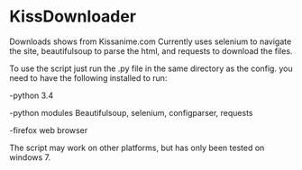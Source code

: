 # KissDownloader
Downloads shows from Kissanime.com
Currently uses selenium to navigate the site, 
beautifulsoup to parse the html,
and requests to download the files.

To use the script just run the .py file in the same directory as the config.
you need to have the following installed to run:

-python 3.4

-python modules Beautifulsoup, selenium, configparser, requests

-firefox web browser


The script may work on other platforms, but has only been tested on windows 7.
